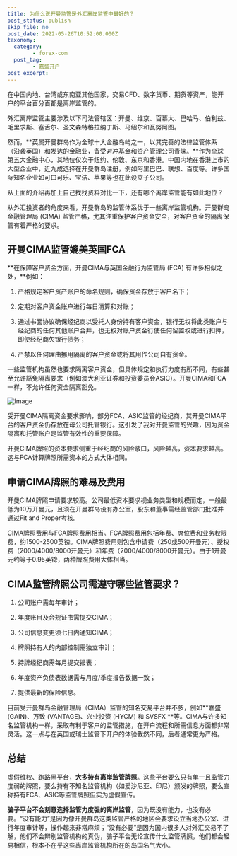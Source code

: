 ```yaml
---
title: 为什么说开曼监管是外汇离岸监管中最好的？
post_status: publish
skip_file: no
post_date: 2022-05-26T10:52:00.000Z
taxonomy:
  category:
        - forex-com
  post_tag:
        - 嘉盛开户
post_excerpt: 
---
```

在中国内地、台湾或东南亚其他国家，交易CFD、数字货币、期货等资产，能开户的平台百分百都是离岸监管的。

外汇离岸监管主要涉及以下司法管辖区：开曼、维京、百慕大、巴哈马、伯利兹、毛里求斯、塞舌尔、圣文森特格拉纳丁斯、马绍尔和瓦努阿图。

然而，**英属开曼群岛作为全球十大金融岛屿之一，以其完善的法律监管体系（沿袭英国）和发达的金融业，备受对冲基金和资产管理公司青睐。**作为全球第五大金融中心，其地位仅次于纽约、伦敦、东京和香港。中国内地在香港上市的大型企业中，近九成选择在开曼群岛注册，例如阿里巴巴、联想、百度等。许多国际知名企业如可口可乐、宝洁、苹果等也在此设立子公司。

从上面的介绍再加上自己找找资料对比一下，还有哪个离岸监管能有如此地位？

从外汇投资者的角度来看，开曼群岛的监管体系优于一些离岸监管机构。开曼群岛金融管理局 (CIMA) 监管严格，尤其注重保护客户资金安全，对客户资金的隔离保管有着严格的要求。

## 开曼CIMA监管媲美英国FCA

**在保障客户资金方面，开曼CIMA与英国金融行为监管局 (FCA) 有许多相似之处，**例如：

1. 严格规定客户资产账户的命名规则，确保资金存放于客户名下；

1. 定期对客户资金账户进行每日清算和对账；

1. 通过书面协议确保经纪商以受托人身份持有客户资金，银行无权将此类账户与经纪商的任何其他账户合并，也无权对账户资金行使任何留置权或进行扣押，即使经纪商欠银行债务；

1. 严禁以任何理由挪用隔离的客户资金或将其用作公司自有资金。

一些监管机构虽然也要求隔离客户资金，但具体规定和执行力度有所不同，有些甚至允许豁免隔离要求（例如澳大利亚证券和投资委员会ASIC）。开曼CIMA和FCA一样，不允许任何资金隔离豁免。

![Image](https://prod-files-secure.s3.us-west-2.amazonaws.com/39ed1227-6d7d-4570-be36-9ccd4a2c4241/bd849744-3fcb-4a37-8312-357962c8f065/image.png?X-Amz-Algorithm=AWS4-HMAC-SHA256&X-Amz-Content-Sha256=UNSIGNED-PAYLOAD&X-Amz-Credential=ASIAZI2LB466VWGNJ2VV%2F20250715%2Fus-west-2%2Fs3%2Faws4_request&X-Amz-Date=20250715T041347Z&X-Amz-Expires=3600&X-Amz-Security-Token=IQoJb3JpZ2luX2VjECMaCXVzLXdlc3QtMiJHMEUCIQCqeFlhS9l%2FEG99Nm5Fv44dm7G62mk%2FTaUIwv88fPo1fgIgW%2BKEjx9BnpWZgFHdGYwHuoHzbpSQOz6OH6sq7%2FAI0Qoq%2FwMIPBAAGgw2Mzc0MjMxODM4MDUiDCimCpL5xG1UEG5HwyrcA%2FuTWWG4J2smPsFjVFdKqMdfal14uf1CcOyiuGywgUTWCFt5KM7ywthZI294uRj3XHlP2V%2FUEdquO%2BbyyuTYOV%2Bu933HKc9Idn2Ls7aV4dcS1pyjs3VLcIY%2BOMT7pS%2FzMgHwGqdzbiwBwN1%2FS4qWk68a8HpctpZWy0vcbUJ4w6ZbMJMGIrYErqrAjKRKsXo9lrNHUnbveLRRhVQ2cw3R3BlXkepg06c8mGsCjBiQwjMtOKDnJe2Rgd7IzWvkhlSw%2F0smKDO4v%2BBOVakU55i5a7GCJiH%2Fhw3tfllrcbgw5KaUql7g5cqLQ5TGNXt7UroKacT7wJIvHfYxqjN9zk%2B92lQPk%2BDfrvXhgfXVQJ7czA60f43J4lYm5EWgmkQT4OheUQ1I2EM9T3DbQs1ROl5yrzSNdhq7n86iCHoE3P9L%2FnBAUuK2IHjzs0BotteDRxDfUadNxsCCqTBtFyaXka74E%2Bw1Uj7DBDYQCRlUZjKFT5CeuZR3ytIMb%2BKnVW1Zi16NI3gPM5dWrgkZdDx28FR4FwAO%2BxpWPeJL6HwKsgtd2HaJo3xmRbTZ7Qhdk8ApI4Uq4X87nHRYFd07neLprIE1t0NY9RIHlYLp%2BHLRmdLW0%2Frc0A%2BlYItqbWp1OkirMJuP18MGOqUBWcdx9hp8SOUfathIhkAklzOHRq29DIhNtq7Xx9Dz1tcO4SlJsDkUGuuCof%2Ft7nYkU96D%2BOUPehoBsA2S0y7vihzy8D%2FcGk8Ajf%2BD7eVXL2oV6w56H035uz5TSOiix4sBNuyWFGHPRHouPZereoVULj46%2B0Fz7aCOAbhkOOzRJ0u6X7pxBH%2Fkgcw77Y9uC7Bf0FEoJce3SjWzoSW4%2BBrWReuZxYrn&X-Amz-Signature=62cadb1dc6ed7e279f5f63b98dcae20a8f938449f4dedc9e8127b4cf07c96872&X-Amz-SignedHeaders=host&x-amz-checksum-mode=ENABLED&x-id=GetObject)

受开曼CIMA隔离资金要求影响，部分FCA、ASIC监管的经纪商，其开曼CIMA平台的客户资金仍存放在母公司托管银行。这引发了我对开曼监管的兴趣，因为资金隔离和托管账户是监管有效性的重要保障。

开曼CIMA牌照的资本要求侧重于经纪商的风险敞口，风险越高，资本要求越高。这与FCA计算牌照所需资本的方式大体相同。

## **申请CIMA牌照的难易及费用**

开曼CIMA牌照申请要求较高。公司最低资本要求视业务类型和规模而定，一般最低为10万开曼元，且须在开曼群岛设有办公室，股东和董事需经监管部门批准并通过Fit and Proper考核。

CIMA牌照费用与FCA牌照费用相当。FCA牌照费用包括年费、席位费和业务权限费，约1500-2500英镑。CIMA牌照费用则包含申请费（250或500开曼元）、授权费（2000/4000/8000开曼元）和年费（2000/4000/8000开曼元）。由于1开曼元约等于0.95英镑，两种牌照费用大体相当。

## CIMA监管牌照公司需遵守哪些监管要求？

1. 公司账户需每年审计；

1. 年度账目及合规证书需提交CIMA；

1. 公司信息变更须七日内通知CIMA；

1. 牌照持有人的内部控制需独立审计；

1. 持牌经纪商需每月提交报表；

1. 年度资产负债表数据需与月度/季度报告数据一致；

1. 提供最新的保险信息。

目前受开曼群岛金融管理局（CIMA）监管的知名交易平台并不多，例如**嘉盛 (GAIN)、万致 (VANTAGE)、兴业投资 (HYCM) 和 SVSFX **等。CIMA与许多知名监管机构一样，采取有利于客户的监管措施，在开户流程和所需信息方面都非常灵活。这一点与在英国或瑞士监管下开户的体验截然不同，后者通常更为严格。

## 总结

虚假维权、跑路黑平台，**大多持有离岸监管牌照**。这些平台要么只有单一且监管力度弱的牌照，要么持有不知名监管机构（如爱沙尼亚、印尼）颁发的牌照，要么宣称持有FCA、ASIC等监管牌照但实为虚假宣传。

**骗子平台不会刻意选择监管力度强的离岸监管**，因为既没有能力，也没有必要。“没有能力”是因为像开曼群岛这类监管严格的地区会要求设立当地办公室、进行年度审计等，操作起来非常麻烦；“没有必要”是因为国内很多人对外汇交易不了解，他们不会辨别监管机构的真伪，骗子平台无论宣传什么监管牌照，他们都会轻易相信，根本不在乎这些离岸监管机构所在的岛国名气大小。